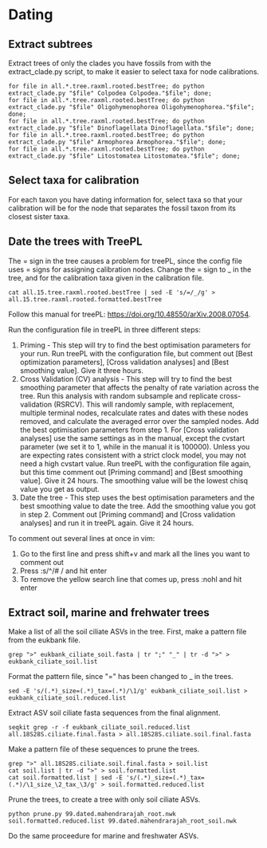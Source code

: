 # Dating

## Extract subtrees

Extract trees of only the clades you have fossils from with the extract_clade.py script, to make it easier to select taxa for node calibrations. 

```
for file in all.*.tree.raxml.rooted.bestTree; do python extract_clade.py "$file" Colpodea Colpodea."$file"; done;
for file in all.*.tree.raxml.rooted.bestTree; do python extract_clade.py "$file" Oligohymenophorea Oligohymenophorea."$file"; done;
for file in all.*.tree.raxml.rooted.bestTree; do python extract_clade.py "$file" Dinoflagellata Dinoflagellata."$file"; done;
for file in all.*.tree.raxml.rooted.bestTree; do python extract_clade.py "$file" Armophorea Armophorea."$file"; done;
for file in all.*.tree.raxml.rooted.bestTree; do python extract_clade.py "$file" Litostomatea Litostomatea."$file"; done;
```

## Select taxa for calibration

For each taxon you have dating information for, select taxa so that your calibration will be for the node that separates the fossil taxon from its closest sister taxa. 

## Date the trees with TreePL

The = sign in the tree causes a problem for treePL, since the config file uses = signs for assigning calibration nodes. Change the = sign to _ in the tree, and for the calibration taxa given in the calibration file.

```
cat all.15.tree.raxml.rooted.bestTree | sed -E 's/=/_/g' > all.15.tree.raxml.rooted.formatted.bestTree
```

Follow this manual for treePL: https://doi.org/10.48550/arXiv.2008.07054.

Run the configuration file in treePL in three different steps:
1. Priming - This step will try to find the best optimisation parameters for your run. Run treePL with the configuration file, but comment out [Best optimization parameters], [Cross validation analyses] and [Best smoothing value]. Give it three hours.
2. Cross Validation (CV) analysis - This step will try to find the best smoothing parameter that affects the penalty of rate variation across the tree. Run this analysis with random subsample and replicate cross-validation (RSRCV). This will randomly sample, with replacement, multiple terminal nodes, recalculate rates and dates with these nodes removed, and calculate the averaged error over the sampled nodes. Add the best optimisation parameters from step 1. For [Cross validation analyses] use the same settings as in the manual, except the cvstart parameter (we set it to 1, while in the manual it is 100000). Unless you are expecting rates consistent with a strict clock model, you may not need a high cvstart value. Run treePL with the configuration file again, but this time comment out [Priming command] and [Best smoothing value]. Give it 24 hours. The smoothing value will be the lowest chisq value you get as output. 
3. Date the tree - This step uses the best optimisation parameters and the best smoothing value to date the tree. Add the smoothing value you got in step 2. Comment out [Priming command] and [Cross validation analyses] and run it in treePL again. Give it 24 hours.

To comment out several lines at once in vim: 
1. Go to the first line and press shift+v and mark all the lines you want to comment out
2. Press :s/^/# / and hit enter
3. To remove the yellow search line that comes up, press :nohl and hit enter

## Extract soil, marine and frehwater trees

Make a list of all the soil ciliate ASVs in the tree. First, make a pattern file from the eukbank file. 

```
grep ">" eukbank_ciliate_soil.fasta | tr ";" "_" | tr -d ">" > eukbank_ciliate_soil.list
```

Format the pattern file, since "=" has been changed to _ in the trees. 

```
sed -E 's/(.*)_size=(.*)_tax=(.*)/\1/g' eukbank_ciliate_soil.list > eukbank_ciliate_soil.reduced.list
```

Extract ASV soil ciliate fasta sequences from the final alignment. 

```
seqkit grep -r -f eukbank_ciliate_soil.reduced.list all.18S28S.ciliate.final.fasta > all.18S28S.ciliate.soil.final.fasta
```

Make a pattern file of these sequences to prune the trees. 
```
grep ">" all.18S28S.ciliate.soil.final.fasta > soil.list
cat soil.list | tr -d ">" > soil.formatted.list
cat soil.formatted.list | sed -E 's/(.*)_size=(.*)_tax=(.*)/\1_size_\2_tax_\3/g' > soil.formatted.reduced.list
```

Prune the trees, to create a tree with only soil ciliate ASVs. 
```
python prune.py 99.dated.mahendrarajah_root.nwk soil.formatted.reduced.list 99.dated.mahendrarajah_root_soil.nwk
```
Do the same proceedure for marine and freshwater ASVs.


